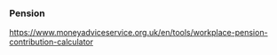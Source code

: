 ### Pension

https://www.moneyadviceservice.org.uk/en/tools/workplace-pension-contribution-calculator
